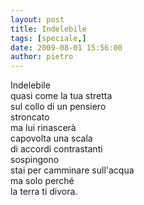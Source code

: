 ```yaml
---
layout: post
title: Indelebile
tags: [speciale,]
date: 2009-08-01 15:56:00
author: pietro
---
```

Indelebile<br/>quasi come la tua stretta<br/>sul collo di un pensiero<br/>stroncato<br/>ma lui rinascerà<br/>capovolta una scala<br/>di accordi contrastanti<br/>sospingono<br/>stai per camminare sull'acqua<br/>ma solo perché<br/>la terra ti divora.
